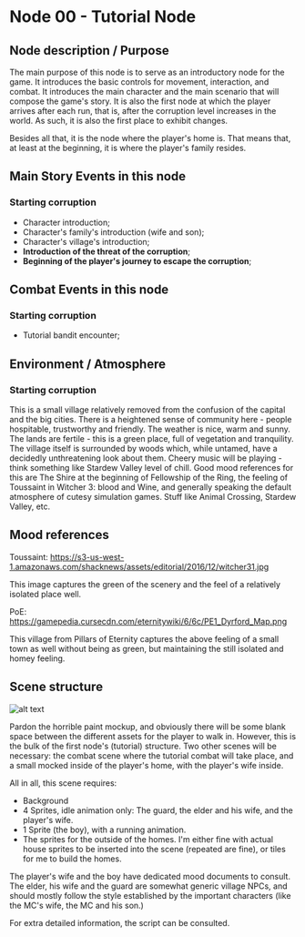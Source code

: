 # Node 00  - Tutorial Node

## Node description / Purpose

The main purpose of this node is to serve as an introductory node for the game. It introduces the basic controls for movement, interaction, and combat. It introduces the main character and the main scenario that will compose the game's story. It is also the first node at which the player arrives after each run, that is, after the corruption level increases in the world. As such, it is also the first place to exhibit changes.

Besides all that, it is the node where the player's home is. That means that, at least at the beginning, it is where the player's family resides.

## Main Story Events in this node

### Starting corruption

* Character introduction;
* Character's family's introduction (wife and son);
* Character's village's introduction;
* **Introduction of the threat of the corruption**;
* **Beginning of the player's journey to escape the corruption**;

## Combat Events in this node

### Starting corruption

* Tutorial bandit encounter;

## Environment / Atmosphere

### Starting corruption

This is a small village relatively removed from the confusion of the capital and the big cities. There is a heightened sense of community here - people hospitable, trustworthy and friendly. The weather is nice, warm and sunny. The lands are fertile - this is a green place, full of vegetation and tranquility. The village itself is surrounded by woods which, while untamed, have a decidedly unthreatening look about them. Cheery music will be playing - think something like Stardew Valley level of chill. Good mood references for this are The Shire at the beginning of Fellowship of the Ring, the feeling of Toussaint in Witcher 3: blood and Wine, and generally speaking the default atmosphere of cutesy simulation games. Stuff like Animal Crossing, Stardew Valley, etc.

## Mood references

Toussaint: https://s3-us-west-1.amazonaws.com/shacknews/assets/editorial/2016/12/witcher31.jpg

This image captures the green of the scenery and the feel of a relatively isolated place well.

PoE: https://gamepedia.cursecdn.com/eternitywiki/6/6c/PE1_Dyrford_Map.png

This village from Pillars of Eternity captures the above feeling of a small town as well without being as green, but maintaining the still isolated and homey feeling.

## Scene structure

![alt text](https://i.imgur.com/h5FrI0q.png "Structure")

Pardon the horrible paint mockup, and obviously there will be some blank space between the different assets for the player to walk in. However, this is the bulk of the first node's (tutorial) structure. Two other scenes will be necessary: the combat scene where the tutorial combat will take place, and a small mocked inside of the player's home, with the player's wife inside.

All in all, this scene requires:

- Background
- 4 Sprites, idle animation only: The guard, the elder and his wife, and the player's wife.
- 1 Sprite (the boy), with a running animation.
- The sprites for the outside of the homes. I'm either fine with actual house sprites to be inserted into the scene (repeated are fine), or tiles for me to build the homes.

The player's wife and the boy have dedicated mood documents to consult. The elder, his wife and the guard are somewhat generic village NPCs, and should mostly follow the style established by the important characters (like the MC's wife, the MC and his son.)

For extra detailed information, the script can be consulted.